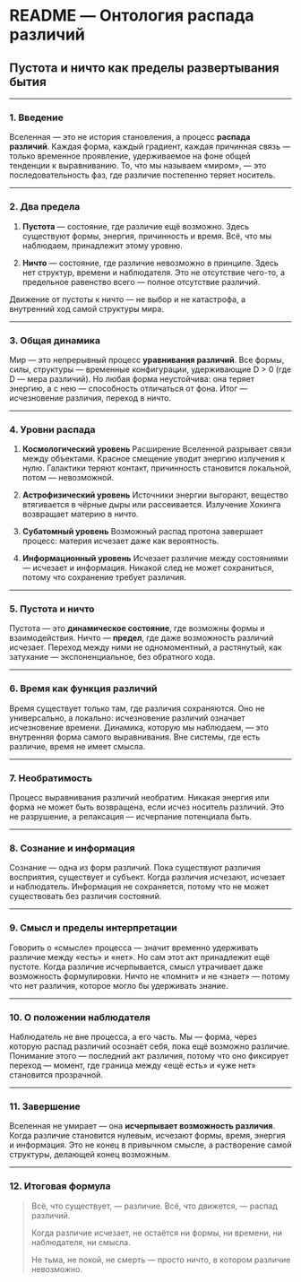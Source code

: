# README — Онтология распада различий

## Пустота и ничто как пределы развертывания бытия

---

### 1. Введение

Вселенная — это не история становления, а процесс **распада различий**.
Каждая форма, каждый градиент, каждая причинная связь — только временное проявление, удерживаемое на фоне общей тенденции к выравниванию.
То, что мы называем «миром», — это последовательность фаз, где различие постепенно теряет носитель.

---

### 2. Два предела

1. **Пустота** — состояние, где различие ещё возможно.
   Здесь существуют формы, энергия, причинность и время.
   Всё, что мы наблюдаем, принадлежит этому уровню.

2. **Ничто** — состояние, где различие невозможно в принципе.
   Здесь нет структур, времени и наблюдателя.
   Это не отсутствие чего-то, а предельное равенство всего — полное отсутствие различий.

Движение от пустоты к ничто — не выбор и не катастрофа, а внутренний ход самой структуры мира.

---

### 3. Общая динамика

Мир — это непрерывный процесс **уравнивания различий**.
Все формы, силы, структуры — временные конфигурации, удерживающие D > 0 (где D — мера различий).
Но любая форма неустойчива: она теряет энергию, а с нею — способность отличаться от фона.
Итог — исчезновение различия, переход в ничто.

---

### 4. Уровни распада

1. **Космологический уровень**
   Расширение Вселенной разрывает связи между объектами.
   Красное смещение уводит энергию излучения к нулю.
   Галактики теряют контакт, причинность становится локальной, потом — невозможной.

2. **Астрофизический уровень**
   Источники энергии выгорают, вещество втягивается в чёрные дыры или рассеивается.
   Излучение Хокинга возвращает материю в ничто.

3. **Субатомный уровень**
   Возможный распад протона завершает процесс: материя исчезает даже как вероятность.

4. **Информационный уровень**
   Исчезает различие между состояниями — исчезает и информация.
   Никакой след не может сохраниться, потому что сохранение требует различия.

---

### 5. Пустота и ничто

Пустота — это **динамическое состояние**, где возможны формы и взаимодействия.
Ничто — **предел**, где даже возможность различий исчезает.
Переход между ними не одномоментный, а растянутый, как затухание — экспоненциальное, без обратного хода.

---

### 6. Время как функция различий

Время существует только там, где различия сохраняются.
Оно не универсально, а локально: исчезновение различий означает исчезновение времени.
Динамика, которую мы наблюдаем, — это внутренняя форма самого выравнивания.
Вне системы, где есть различие, время не имеет смысла.

---

### 7. Необратимость

Процесс выравнивания различий необратим.
Никакая энергия или форма не может быть возвращена, если исчез носитель различий.
Это не разрушение, а релаксация — исчерпание потенциала быть.

---

### 8. Сознание и информация

Сознание — одна из форм различий.
Пока существуют различия восприятия, существует и субъект.
Когда различия исчезают, исчезает и наблюдатель.
Информация не сохраняется, потому что не может существовать без различия состояний.

---

### 9. Смысл и пределы интерпретации

Говорить о «смысле» процесса — значит временно удерживать различие между «есть» и «нет».
Но сам этот акт принадлежит ещё пустоте.
Когда различие исчерпывается, смысл утрачивает даже возможность формулировки.
Ничто не «помнит» и не «знает» — потому что нет различия, которое могло бы удерживать знание.

---

### 10. О положении наблюдателя

Наблюдатель не вне процесса, а его часть.
Мы — форма, через которую распад различий осознаёт себя, пока ещё возможно различие.
Понимание этого — последний акт различия, потому что оно фиксирует переход — момент, где граница между «ещё есть» и «уже нет» становится прозрачной.

---

### 11. Завершение

Вселенная не умирает — она **исчерпывает возможность различия**.
Когда различие становится нулевым, исчезают формы, время, энергия и информация.
Это не конец в привычном смысле, а растворение самой структуры, делающей конец возможным.

---

### 12. Итоговая формула

> Всё, что существует, — различие.
> Всё, что движется, — распад различий.
>
> Когда различие исчезает,
> не остаётся ни формы, ни времени,
> ни наблюдателя, ни смысла.
>
> Не тьма, не покой, не смерть —
> просто ничто, в котором различие невозможно.


